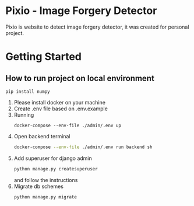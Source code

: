 # Pixio - Image Forgery Detector

Pixio is website to detect image forgery detector, it was created for personal project.

# Getting Started

## How to run project on local environment

```console
pip install numpy
```

1. Please install docker on your machine
2. Create .env file based on .env.example
3. Running
   ```console
   docker-compose --env-file ./admin/.env up
   ```
4. Open backend terminal
   ```sh
   docker-compose --env-file ./admin/.env run backend sh
   ```
5. Add superuser for django admin
   ```sh
   python manage.py createsuperuser
   ```
   and follow the instructions
6. Migrate db schemes
   ```sh
   python manage.py migrate
   ```


